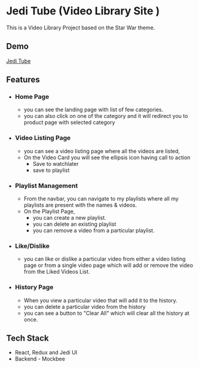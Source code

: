 # Jedi Tube (Video Library Site )

This is a Video Library Project based on the Star War theme. 




## Demo
[Jedi Tube](https://jeditube.netlify.app/)


## Features

- ### Home Page
  - you can see the landing page with list of few  categories.
  - you can also click on one of the category and it will redirect you to product page with selected category

- ### Video Listing Page 
    - you can see a video listing page where all the videos are listed,
    - On the Video Card you will see the  ellipsis icon having call to action 
       - Save to watchlater
       - save to playlist
- ### Playlist Management
    - From the navbar, you can navigate to my playlists where all my playlists are present with the names & videos.
    - On the Playlist Page,
      - you can create a new playlist.
      - you can delete an existing playlist
      - you can remove a video from a particular playlist.

- ### Like/Dislike
    - you can like or dislike a particular video from either a video listing page or from a single video page which will add or remove the video from the Liked Videos List.

- ### History Page
    - When you view a particular video that will add it to the history.
    - you can delete a particular video from the history
    - you can see a button to "Clear All" which will clear all the history at once.


## Tech Stack

- React, Redux and Jedi UI
- Backend - Mockbee 
